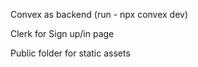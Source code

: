 Convex as backend
(run - npx convex dev)

Clerk for Sign up/in page 

Public folder for static assets

